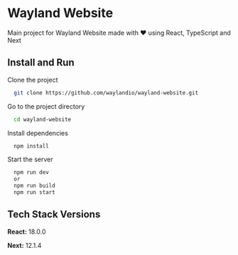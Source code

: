 
# Wayland Website
Main project for Wayland Website made with ❤️ using React, TypeScript and Next


## Install and Run

Clone the project

```bash
  git clone https://github.com/waylandio/wayland-website.git
```

Go to the project directory

```bash
  cd wayland-website
```

Install dependencies

```bash
  npm install
```

Start the server

```bash
  npm run dev
  or
  npm run build
  npm run start
```


## Tech Stack Versions

**React:** 18.0.0

**Next:** 12.1.4


